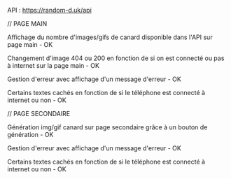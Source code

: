 API : https://random-d.uk/api

// PAGE MAIN 

Affichage du nombre d'images/gifs de canard disponible dans l'API sur page main - OK

Changement d'image 404 ou 200 en fonction de si on est connecté ou pas à internet sur la page main - OK

Gestion d'erreur avec affichage d'un message d'erreur - OK

Certains textes cachés en fonction de si le téléphone est connecté à internet ou non - OK

// PAGE SECONDAIRE 

Génération img/gif canard sur page secondaire grâce à un bouton de génération - OK 

Gestion d'erreur avec affichage d'un message d'erreur - OK

Certains textes cachés en fonction de si le téléphone est connecté à internet ou non - OK
